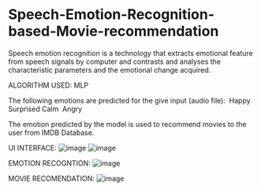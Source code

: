 # Speech-Emotion-Recognition-based-Movie-recommendation

Speech emotion recognition is a technology that extracts emotional feature from speech signals by computer and contrasts and analyses the characteristic parameters and the emotional change acquired.

ALGORITHM USED: MLP

The following emotions are predicted for the give input (audio file): 
Happy 
Surprised
Calm 
Angry

The emotion predicted by the model is used to recommend movies to the user from IMDB Database.

UI INTERFACE:
![image](https://user-images.githubusercontent.com/67377256/120273574-50399500-c2cc-11eb-924a-843b9206cd51.png)
![image](https://user-images.githubusercontent.com/67377256/120273607-5c255700-c2cc-11eb-883f-b2f166a3fc25.png)

EMOTION RECOGNTION:
![image](https://user-images.githubusercontent.com/67377256/120273632-65162880-c2cc-11eb-86dc-04ad5477b44b.png)

MOVIE RECOMENDATION:
![image](https://user-images.githubusercontent.com/67377256/120273664-70695400-c2cc-11eb-9a01-276ced67f06c.png)

